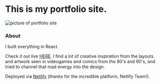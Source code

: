 # This is my portfolio site. 

![picture of portfolio site](https://github.com/zheckert/weather/blob/main/githubScreen.png)

### About

I built everything in React.

Check it out live [HERE](https://zachheckert.com/).
I find a lot of creative inspiration from the layouts and artwork seen in videogames and comics from the 80's and 90's, and tried to channel that mad energy into the design.

Deployed via [Netlify](https://www.netlify.com/) (thanks for the incredible platform, Netlify Team!).